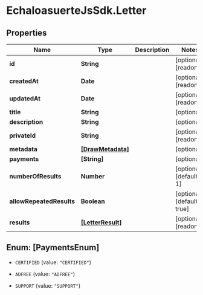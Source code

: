 # EchaloasuerteJsSdk.Letter

## Properties

Name | Type | Description | Notes
------------ | ------------- | ------------- | -------------
**id** | **String** |  | [optional] [readonly] 
**createdAt** | **Date** |  | [optional] [readonly] 
**updatedAt** | **Date** |  | [optional] [readonly] 
**title** | **String** |  | [optional] 
**description** | **String** |  | [optional] 
**privateId** | **String** |  | [optional] [readonly] 
**metadata** | [**[DrawMetadata]**](DrawMetadata.md) |  | [optional] 
**payments** | **[String]** |  | [optional] 
**numberOfResults** | **Number** |  | [optional] [default to 1]
**allowRepeatedResults** | **Boolean** |  | [optional] [default to true]
**results** | [**[LetterResult]**](LetterResult.md) |  | [optional] [readonly] 



## Enum: [PaymentsEnum]


* `CERTIFIED` (value: `"CERTIFIED"`)

* `ADFREE` (value: `"ADFREE"`)

* `SUPPORT` (value: `"SUPPORT"`)




